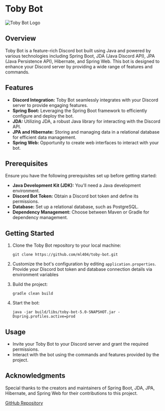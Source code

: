 
# Toby Bot

![Toby Bot Logo](https://i.ibb.co/5BydjDZ/lo-fi-saitama.jpg)

## Overview

Toby Bot is a feature-rich Discord bot built using Java and powered by various technologies including Spring Boot, JDA (Java Discord API), JPA (Java Persistence API), Hibernate, and Spring Web. This bot is designed to enhance your Discord server by providing a wide range of features and commands.

## Features

- **Discord Integration:** Toby Bot seamlessly integrates with your Discord server to provide engaging features.
- **Spring Boot:** Leveraging the Spring Boot framework to efficiently configure and deploy the bot.
- **JDA:** Utilizing JDA, a robust Java library for interacting with the Discord API.
- **JPA and Hibernate:** Storing and managing data in a relational database for efficient data management.
- **Spring Web:** Opportunity to create web interfaces to interact with your bot.

## Prerequisites

Ensure you have the following prerequisites set up before getting started:

- **Java Development Kit (JDK):** You'll need a Java development environment.
- **Discord Bot Token:** Obtain a Discord bot token and define its permissions.
- **Database:** Set up a relational database, such as PostgreSQL.
- **Dependency Management:** Choose between Maven or Gradle for dependency management.

## Getting Started

1. Clone the Toby Bot repository to your local machine:

   ```shell
   git clone https://github.com/ml404/toby-bot.git
   ```

2. Customize the bot's configuration by editing `application.properties`. 
Provide your Discord bot token and database connection details via environment variables

3. Build the project:

   ```shell
   gradle clean build
   ```

4. Start the bot:

   ```shell
   java -jar build/libs/toby-bot-5.0-SNAPSHOT.jar -Dspring.profiles.active=prod
   ```

## Usage

- Invite your Toby Bot to your Discord server and grant the required permissions.
- Interact with the bot using the commands and features provided by the project.

## Acknowledgments

Special thanks to the creators and maintainers of Spring Boot, JDA, JPA, Hibernate, and Spring Web for their contributions to this project.

[GitHub Repository](https://github.com/ml404/toby-bot)
